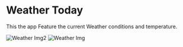 # Weather Today
This the app Feature the current Weather conditions and temperature.

![Weather Img2](https://github.com/isarthaksharma1092/Weather-Today/assets/75194408/fc0d0c00-1ca5-4f01-ad59-56f70a92eee5)
![Weather Img](https://github.com/isarthaksharma1092/Weather-Today/assets/75194408/ee144a32-67ba-4ce0-9910-bb9534ebb86e)
